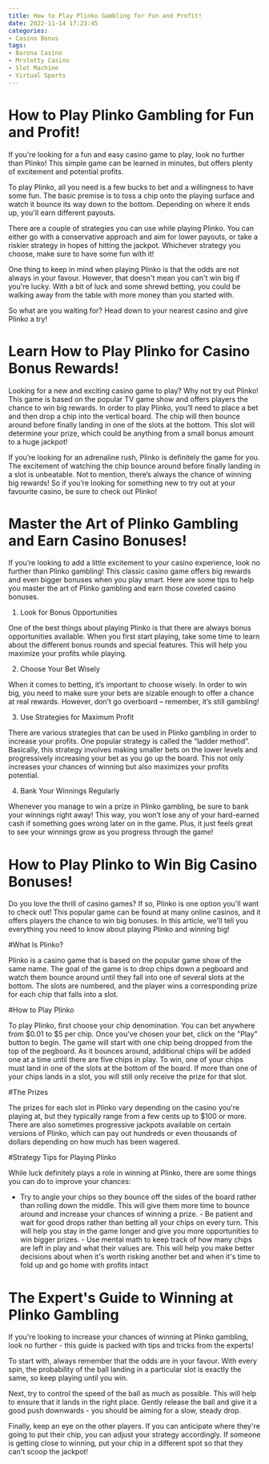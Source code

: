 ```yaml
---
title: How to Play Plinko Gambling for Fun and Profit!
date: 2022-11-14 17:23:45
categories:
- Casino Bonus
tags:
- Barona Casino
- Mrslotty Casino
- Slot Machine
- Virtual Sports
---
```



#  How to Play Plinko Gambling for Fun and Profit!

If you're looking for a fun and easy casino game to play, look no further than Plinko! This simple game can be learned in minutes, but offers plenty of excitement and potential profits.

To play Plinko, all you need is a few bucks to bet and a willingness to have some fun. The basic premise is to toss a chip onto the playing surface and watch it bounce its way down to the bottom. Depending on where it ends up, you'll earn different payouts.

There are a couple of strategies you can use while playing Plinko. You can either go with a conservative approach and aim for lower payouts, or take a riskier strategy in hopes of hitting the jackpot. Whichever strategy you choose, make sure to have some fun with it!

One thing to keep in mind when playing Plinko is that the odds are not always in your favour. However, that doesn't mean you can't win big if you're lucky. With a bit of luck and some shrewd betting, you could be walking away from the table with more money than you started with.

So what are you waiting for? Head down to your nearest casino and give Plinko a try!

#  Learn How to Play Plinko for Casino Bonus Rewards!

Looking for a new and exciting casino game to play? Why not try out Plinko! This game is based on the popular TV game show and offers players the chance to win big rewards. In order to play Plinko, you’ll need to place a bet and then drop a chip into the vertical board. The chip will then bounce around before finally landing in one of the slots at the bottom. This slot will determine your prize, which could be anything from a small bonus amount to a huge jackpot!

If you’re looking for an adrenaline rush, Plinko is definitely the game for you. The excitement of watching the chip bounce around before finally landing in a slot is unbeatable. Not to mention, there’s always the chance of winning big rewards! So if you’re looking for something new to try out at your favourite casino, be sure to check out Plinko!

#  Master the Art of Plinko Gambling and Earn Casino Bonuses!

If you’re looking to add a little excitement to your casino experience, look no further than Plinko gambling! This classic casino game offers big rewards and even bigger bonuses when you play smart. Here are some tips to help you master the art of Plinko gambling and earn those coveted casino bonuses.

1. Look for Bonus Opportunities

One of the best things about playing Plinko is that there are always bonus opportunities available. When you first start playing, take some time to learn about the different bonus rounds and special features. This will help you maximize your profits while playing.

2. Choose Your Bet Wisely

When it comes to betting, it’s important to choose wisely. In order to win big, you need to make sure your bets are sizable enough to offer a chance at real rewards. However, don’t go overboard – remember, it’s still gambling!

3. Use Strategies for Maximum Profit

There are various strategies that can be used in Plinko gambling in order to increase your profits. One popular strategy is called the “ladder method”. Basically, this strategy involves making smaller bets on the lower levels and progressively increasing your bet as you go up the board. This not only increases your chances of winning but also maximizes your profits potential.

4. Bank Your Winnings Regularly

Whenever you manage to win a prize in Plinko gambling, be sure to bank your winnings right away! This way, you won’t lose any of your hard-earned cash if something goes wrong later on in the game. Plus, it just feels great to see your winnings grow as you progress through the game!

#  How to Play Plinko to Win Big Casino Bonuses!

Do you love the thrill of casino games? If so, Plinko is one option you'll want to check out! This popular game can be found at many online casinos, and it offers players the chance to win big bonuses. In this article, we'll tell you everything you need to know about playing Plinko and winning big!

#What Is Plinko?

Plinko is a casino game that is based on the popular game show of the same name. The goal of the game is to drop chips down a pegboard and watch them bounce around until they fall into one of several slots at the bottom. The slots are numbered, and the player wins a corresponding prize for each chip that falls into a slot.

#How to Play Plinko

To play Plinko, first choose your chip denomination. You can bet anywhere from $0.01 to $5 per chip. Once you've chosen your bet, click on the "Play" button to begin. The game will start with one chip being dropped from the top of the pegboard. As it bounces around, additional chips will be added one at a time until there are five chips in play. To win, one of your chips must land in one of the slots at the bottom of the board. If more than one of your chips lands in a slot, you will still only receive the prize for that slot.

#The Prizes

The prizes for each slot in Plinko vary depending on the casino you're playing at, but they typically range from a few cents up to $100 or more. There are also sometimes progressive jackpots available on certain versions of Plinko, which can pay out hundreds or even thousands of dollars depending on how much has been wagered.

#Strategy Tips for Playing Plinko


While luck definitely plays a role in winning at Plinko, there are some things you can do to improve your chances:
- Try to angle your chips so they bounce off the sides of the board rather than rolling down the middle. This will give them more time to bounce around and increase your chances of winning a prize. - Be patient and wait for good drops rather than betting all your chips on every turn. This will help you stay in the game longer and give you more opportunities to win bigger prizes. - Use mental math to keep track of how many chips are left in play and what their values are. This will help you make better decisions about when it's worth risking another bet and when it's time to fold up and go home with profits intact

#  The Expert's Guide to Winning at Plinko Gambling

If you're looking to increase your chances of winning at Plinko gambling, look no further - this guide is packed with tips and tricks from the experts!

To start with, always remember that the odds are in your favour. With every spin, the probability of the ball landing in a particular slot is exactly the same, so keep playing until you win.

Next, try to control the speed of the ball as much as possible. This will help to ensure that it lands in the right place. Gently release the ball and give it a good push downwards - you should be aiming for a slow, steady drop.

Finally, keep an eye on the other players. If you can anticipate where they're going to put their chip, you can adjust your strategy accordingly. If someone is getting close to winning, put your chip in a different spot so that they can't scoop the jackpot!